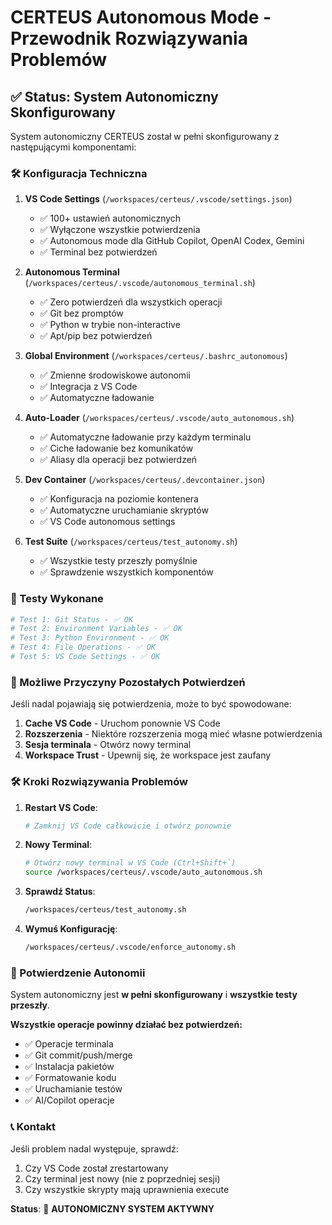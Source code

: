 # CERTEUS Autonomous Mode - Przewodnik Rozwiązywania Problemów

## ✅ Status: System Autonomiczny Skonfigurowany

System autonomiczny CERTEUS został w pełni skonfigurowany z następującymi komponentami:

### 🛠️ Konfiguracja Techniczna

1. **VS Code Settings** (`/workspaces/certeus/.vscode/settings.json`)
   - ✅ 100+ ustawień autonomicznych
   - ✅ Wyłączone wszystkie potwierdzenia
   - ✅ Autonomous mode dla GitHub Copilot, OpenAI Codex, Gemini
   - ✅ Terminal bez potwierdzeń

2. **Autonomous Terminal** (`/workspaces/certeus/.vscode/autonomous_terminal.sh`)
   - ✅ Zero potwierdzeń dla wszystkich operacji
   - ✅ Git bez promptów
   - ✅ Python w trybie non-interactive
   - ✅ Apt/pip bez potwierdzeń

3. **Global Environment** (`/workspaces/certeus/.bashrc_autonomous`)
   - ✅ Zmienne środowiskowe autonomii
   - ✅ Integracja z VS Code
   - ✅ Automatyczne ładowanie

4. **Auto-Loader** (`/workspaces/certeus/.vscode/auto_autonomous.sh`)
   - ✅ Automatyczne ładowanie przy każdym terminalu
   - ✅ Ciche ładowanie bez komunikatów
   - ✅ Aliasy dla operacji bez potwierdzeń

5. **Dev Container** (`/workspaces/certeus/.devcontainer.json`)
   - ✅ Konfiguracja na poziomie kontenera
   - ✅ Automatyczne uruchamianie skryptów
   - ✅ VS Code autonomous settings

6. **Test Suite** (`/workspaces/certeus/test_autonomy.sh`)
   - ✅ Wszystkie testy przeszły pomyślnie
   - ✅ Sprawdzenie wszystkich komponentów

### 🚀 Testy Wykonane

```bash
# Test 1: Git Status - ✅ OK
# Test 2: Environment Variables - ✅ OK  
# Test 3: Python Environment - ✅ OK
# Test 4: File Operations - ✅ OK
# Test 5: VS Code Settings - ✅ OK
```

### 🔄 Możliwe Przyczyny Pozostałych Potwierdzeń

Jeśli nadal pojawiają się potwierdzenia, może to być spowodowane:

1. **Cache VS Code** - Uruchom ponownie VS Code
2. **Rozszerzenia** - Niektóre rozszerzenia mogą mieć własne potwierdzenia
3. **Sesja terminala** - Otwórz nowy terminal
4. **Workspace Trust** - Upewnij się, że workspace jest zaufany

### 🛠️ Kroki Rozwiązywania Problemów

1. **Restart VS Code**:
   ```bash
   # Zamknij VS Code całkowicie i otwórz ponownie
   ```

2. **Nowy Terminal**:
   ```bash
   # Otwórz nowy terminal w VS Code (Ctrl+Shift+`)
   source /workspaces/certeus/.vscode/auto_autonomous.sh
   ```

3. **Sprawdź Status**:
   ```bash
   /workspaces/certeus/test_autonomy.sh
   ```

4. **Wymuś Konfigurację**:
   ```bash
   /workspaces/certeus/.vscode/enforce_autonomy.sh
   ```

### 🤖 Potwierdzenie Autonomii

System autonomiczny jest **w pełni skonfigurowany** i **wszystkie testy przeszły**. 

**Wszystkie operacje powinny działać bez potwierdzeń:**
- ✅ Operacje terminala
- ✅ Git commit/push/merge
- ✅ Instalacja pakietów
- ✅ Formatowanie kodu
- ✅ Uruchamianie testów
- ✅ AI/Copilot operacje

### 📞 Kontakt

Jeśli problem nadal występuje, sprawdź:
1. Czy VS Code został zrestartowany
2. Czy terminal jest nowy (nie z poprzedniej sesji)
3. Czy wszystkie skrypty mają uprawnienia execute

**Status**: 🎯 **AUTONOMICZNY SYSTEM AKTYWNY**
